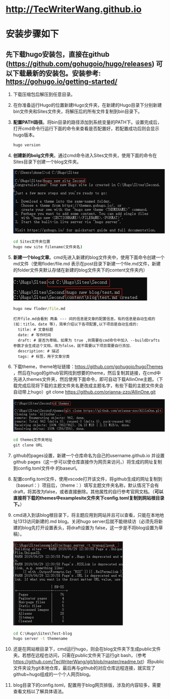 # <http://TecWriterWang.github.io>

# 安装步骤如下

## 先下载hugo安装包，直接在github (https://github.com/gohugoio/hugo/releases) 可以下载最新的安装包。安装参考: https://gohugo.io/getting-started/

1. 下载压缩包后解压到任意目录。

2. 在你准备运行Hugo的位置新建Hugo文件夹，在新建的Hugo目录下分别新建bin文件夹和Sites文件夹，将解压后的所有文件复制到bin目录下。

3. **配置PATH路径**。将bin目录的路径添加到系统变量的PATH下。设置完成后，打开cmd命令行运行下面的命令来查看是否配置好，若配置成功后则会显示hugo版本。

    ```cmd
    hugo version
    ```

4. **创建新的bolg文件夹**。通过cmd命令进入Sites文件夹，使用下面的命令在Sites目录下创建一个blog文件夹。

    ![新建文件夹](https://raw.githubusercontent.com/TecWriterWang/TecWriterWang.github.io/master/%E6%96%B0%E5%BB%BA%E4%B8%80%E4%B8%AABlog%E6%96%87%E4%BB%B6%E5%A4%B9.png)

    ```cmd
    cd Sites文件夹位置
    hugo new site filename(文件夹名)
    ```

5. **新建一个blog文章**。cmd先进入新建的blog文件夹中，使用下面命令创建一个md文件（使用floder/file.md 表示在post目录下新建一个file.md文件，新建的folder文件夹默认存储在新建的blog文件夹下的content文件夹内）

    ![文章](https://github.com/TecWriterWang/TecWriterWang.github.io/blob/master/%E5%9C%A8Blog%E7%9B%AE%E5%BD%95%E4%B8%8B%E6%96%B0%E5%BB%BA%E4%B8%80%E4%B8%AAmd%E6%96%87%E4%BB%B6.png)

      ```cmd
      hugo new floder/file.md
      ```

      ```content guide
      打开file.md会看到 两条 --- 间的信息是文章的配置信息，有的信息是自动生成的 (如：title、date 等)，简单介绍以下各项配置,以下项目是自动生成的:
        title: # 文章标题
        date: # 写作时间
        draft: # 是否为草稿，如果为 true ,则需要在cmd命令中加入 --buildDrafts 参数才会生成这个文档，改为false，就不需要以下项目需要自行添加.
        description: # 描述
        tags: # 标签，用于文章分类
      ```

6. 下载theme，theme地址链接：<https://github.com/gohugoio/hugoThemes> ，然后在hugo的github官网找到想要的theme，然后复制其链接，在cmd中先进入themes文件夹，然后使用下面命令，即可自动下载AllinOne主题。（下载完成后现将下载的主题文件夹名更改成主题名字，有些下载的主题文件夹会自动带上hugo）git clone https://github.com/orianna-zzo/AllinOne.git

    ![theme](https://github.com/TecWriterWang/TecWriterWang.github.io/blob/master/%E4%B8%8B%E8%BD%BDblog%E7%9A%84%E4%B8%BB%E9%A2%98.png)

    ```cmd
    cd themes文件夹地址
    git clone URL
    ```

7. github的pages设置，新建一个仓库命名为自己的username.github.io 并设置github pages（这一步可以使仓库直接作为网页来访问，）将生成的网址复制到config.toml文件中 的baseurl。

8. 配置config.toml文件，使用vscode打开该文件，将github生成的网址复制到（baseurl：）项目后，（theme：）填写主题文件夹名称，默认情况下会有draft，将其改为false，或者直接删除。其他属性的自行参考官网文档。（**可以直接将下载的themes中examplesite文件夹下config.toml复制到网站根目录下。**）

9. cmd进入到该blog根目录下，将主题应用到网站并且可以查看，只能在本地地址1313访问新建的.md blog。关闭hugo server后就不能继续访（必须先将新建的blog先打开设置表头，将draft设置为 false，这一步是不将blog设置为草稿）。

    ![hugo](https://github.com/TecWriterWang/TecWriterWang.github.io/blob/master/%E5%B0%86blog%E7%9A%84%E4%B8%BB%E9%A2%98%E6%8E%A8%E9%80%81%E5%88%B0%E6%9C%AC%E5%9C%B0.png)

    ```cmd
    cd C:\Hugo\Sites\Test-blog
    hugo server -t themename
    ```

10. 还是在网站根目录下，cmd运行hugo，则会在blog文件夹下生成public文件夹。若想在远程也访问，只需在public文件夹下运行git bash，（参考<https://github.com/TecWriterWang/git/blob/master/readme.txt>）将public文件夹设为git本地仓库，最后再与github的对应仓库远程连接，就实现了github+hugo组成的一个个人网页blog。

11. blog目录下的config.toml，配置用于blog网页排版，涉及的内容较多，需要查看文档以了解具体语法。

